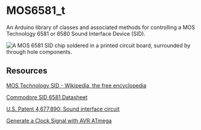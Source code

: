 MOS6581_t
=========

An Arduino library of classes and associated methods for controlling a MOS Technology 6581 or 8580 Sound Interface Device (SID).

![A MOS 6581 SID chip soldered in a printed circuit board, surrounded by through hole components.](http://upload.wikimedia.org/wikipedia/commons/thumb/0/0f/MOS6581_chtaube061229.jpg/320px-MOS6581_chtaube061229.jpg "")

Resources
---------

[MOS Technology SID - Wikipedia, the free encyclopedia](http://en.wikipedia.org/wiki/MOS_Technology_SID)

[Commodore SID 6581 Datasheet](http://www.waitingforfriday.com/index.php/Commodore_SID_6581_Datasheet)

[U.S. Patent 4,677,890: Sound interface circuit](http://www.google.com/patents/US4677890)

[Generate a Clock Signal with AVR ATmega](http://www.bot-thoughts.com/2011/06/generate-clock-signal-with-avr-atmega.html)
